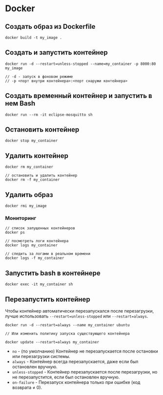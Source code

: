 # Docker

## Создать образ из Dockerfile

```
docker build -t my_image .
```

## Создать и запустить контейнер

```
docker run -d --restart=unless-stopped --name=my_container -p 8000:80 my_image

// -d - запуск в фоновом режиме
// -p <порт внутри контейнера>:<порт снаружи контейнера>
```

## Создать временный контейнер и запустить в нем Bash

```
docker run --rm -it eclipse-mosquitto sh
```

## Остановить контейнер

```
docker stop my_container
```

## Удалить контейнер

```
docker rm my_container

// остановить и удалить контейнер
docker rm -f my_container
```

## Удалить образ

```
docker rmi my_image
```

### Мониторинг

```
// список запущенных контейнеров
docker ps

// посмотреть логи контейнера
docker logs my_container

// следить за логами в реальном времени
docker logs -f my_container
```

## Запустить bash в контейнере

```
docker exec -it my_container sh
```

## Перезапустить контейнер

Чтобы контейнер автоматически перезапускался после перезагрузки, лучше использовать `--restart=unless-stopped` или `--restart=always`.

```
docker run -d --restart=always --name my_container ubuntu

// Или изменить политику запуска существующего контейнера

docker update --restart=always my_container
```

- `no` - (по умолчанию) Контейнер не перезапускается после остановки или перезагрузки системы.
- `always` - Контейнер всегда перезапускается, даже если был остановлен вручную.
- `unless-stopped` - Контейнер перезапускается после перезагрузки, но не перезапустится, если был остановлен вручную.
- `on-failure` - Перезапуск контейнера только при ошибке (код возврата ≠ 0).
